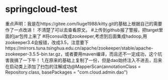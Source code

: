 # springcloud-test
重点声明：我是在https://gitee.com/liuge1988/kitty.git的基础上根据自己的需要作了一点改进！ 不清楚了可以去查看原文。 
#上传到github报了警报，把target里面的jar包传上来了 #将consul改成zookeeper,考虑到后面集成hadoop,用zookeeper3.4会报错，改成3.5，注意要下https://mirrors.tuna.tsinghua.edu.cn/apache/zookeeper/stable/apache-zookeeper-3.5.5-bin.tar.gz，或者要用maven编译，而且还不一定成功，这个坑害我搞了一下午！
1,在原来的基础上复制了一份，但是dao始终注入不进去，后来在启动类上添加了扫包的注解成功@MapperScan(annotationClass = Repository.class, basePackages = "com.cloud.admin.dao")
